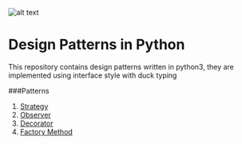 ![alt text](http://docs.python.org.ar/tutorial/img/python-3-logo.png "Python 3 logo")
# Design Patterns in Python


This repository contains design patterns written in python3, they are implemented using interface style with duck typing


###Patterns

1. [Strategy](https://github.com/dherykw/Design-Patterns-in-Python/tree/master/Strategy)
2. [Observer](https://github.com/dherykw/Design-Patterns-in-Python/tree/master/Observer)
3. [Decorator](https://github.com/dherykw/Design-Patterns-in-Python/tree/master/Decorator)
3. [Factory Method](https://github.com/dherykw/Design-Patterns-in-Python/tree/master/Factory_Method)